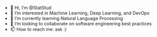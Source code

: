 - 👋 Hi, I’m @StatStud
- 👀 I’m interested in Machine Learning, Deep Learning, and DevOps
- 🌱 I’m currently learning Natural Language Processing
- 💞️ I’m looking to collaborate on software engineering best practices
- 📫 How to reach me: ask :)

<!---
StatStud/StatStud is a ✨ special ✨ repository because its `README.md` (this file) appears on your GitHub profile.
You can click the Preview link to take a look at your changes.
--->
